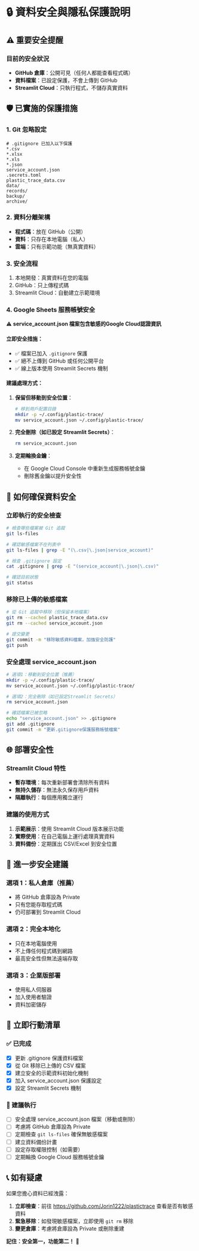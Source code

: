 # 🔒 資料安全與隱私保護說明

## ⚠️ 重要安全提醒

### 目前的安全狀況
- **GitHub 倉庫**：公開可見（任何人都能查看程式碼）
- **資料檔案**：已設定保護，不會上傳到 GitHub
- **Streamlit Cloud**：只執行程式，不儲存真實資料

## 🛡️ 已實施的保護措施

### 1. Git 忽略設定
```
# .gitignore 已加入以下保護
*.csv
*.xlsx  
*.xls
*.json
service_account.json
.secrets.toml
plastic_trace_data.csv
data/
records/
backup/
archive/
```

### 2. 資料分離架構
- **程式碼**：放在 GitHub（公開）
- **資料**：只存在本地電腦（私人）
- **雲端**：只有示範功能（無真實資料）

### 3. 安全流程
1. 本地開發：真實資料在您的電腦
2. GitHub：只上傳程式碼
3. Streamlit Cloud：自動建立示範環境

### 4. Google Sheets 服務帳號安全
⚠️ **service_account.json 檔案包含敏感的Google Cloud認證資訊**

#### 立即安全措施：
- ✅ 檔案已加入 `.gitignore` 保護
- ✅ 絕不上傳到 GitHub 或任何公開平台
- ✅ 線上版本使用 Streamlit Secrets 機制

#### 建議處理方式：
1. **保留但移動到安全位置**：
   ```bash
   # 移到用戶配置目錄
   mkdir -p ~/.config/plastic-trace/
   mv service_account.json ~/.config/plastic-trace/
   ```

2. **完全刪除（如已設定 Streamlit Secrets）**：
   ```bash
   rm service_account.json
   ```

3. **定期輪換金鑰**：
   - 在 Google Cloud Console 中重新生成服務帳號金鑰
   - 刪除舊金鑰以提升安全性

## 🔧 如何確保資料安全

### 立即執行的安全檢查
```bash
# 檢查哪些檔案被 Git 追蹤
git ls-files

# 確認敏感檔案不在列表中
git ls-files | grep -E "(\.csv|\.json|service_account)"

# 檢查 .gitignore 設定
cat .gitignore | grep -E "(service_account|\.json|\.csv)"

# 確認目前狀態
git status
```

### 移除已上傳的敏感檔案
```bash
# 從 Git 追蹤中移除（但保留本地檔案）
git rm --cached plastic_trace_data.csv
git rm --cached service_account.json

# 提交變更
git commit -m "移除敏感資料檔案，加強安全防護"
git push
```

### 安全處理 service_account.json
```bash
# 選項1：移動到安全位置（推薦）
mkdir -p ~/.config/plastic-trace/
mv service_account.json ~/.config/plastic-trace/

# 選項2：完全刪除（如已設定Streamlit Secrets）
rm service_account.json

# 確認檔案已被忽略
echo "service_account.json" >> .gitignore
git add .gitignore
git commit -m "更新.gitignore保護服務帳號檔案"
```

## 🌐 部署安全性

### Streamlit Cloud 特性
- **暫存環境**：每次重新部署會清除所有資料
- **無持久儲存**：無法永久保存用戶資料
- **隔離執行**：每個應用獨立運行

### 建議的使用方式
1. **示範展示**：使用 Streamlit Cloud 版本展示功能
2. **實際使用**：在自己電腦上運行處理真實資料
3. **資料備份**：定期匯出 CSV/Excel 到安全位置

## 🚨 進一步安全建議

### 選項 1：私人倉庫（推薦）
- 將 GitHub 倉庫設為 Private
- 只有您能存取程式碼
- 仍可部署到 Streamlit Cloud

### 選項 2：完全本地化
- 只在本地電腦使用
- 不上傳任何程式碼到網路
- 最高安全性但無法遠端存取

### 選項 3：企業版部署
- 使用私人伺服器
- 加入使用者驗證
- 資料加密儲存

## 🔄 立即行動清單

### ✅ 已完成
- [x] 更新 .gitignore 保護資料檔案
- [x] 從 Git 移除已上傳的 CSV 檔案
- [x] 建立安全的示範資料初始化機制
- [x] 加入 service_account.json 保護設定
- [x] 設定 Streamlit Secrets 機制

### 🔲 建議執行
- [ ] 安全處理 service_account.json 檔案（移動或刪除）
- [ ] 考慮將 GitHub 倉庫設為 Private
- [ ] 定期檢查 `git ls-files` 確保無敏感檔案
- [ ] 建立資料備份計畫
- [ ] 設定存取權限控制（如需要）
- [ ] 定期輪換 Google Cloud 服務帳號金鑰

## 📞 如有疑慮

如果您擔心資料已經洩露：
1. **立即檢查**：前往 https://github.com/Jorin1222/plastictrace 查看是否有敏感資料
2. **緊急移除**：如發現敏感檔案，立即使用 `git rm` 移除
3. **變更倉庫**：考慮將倉庫設為 Private 或刪除重建

**記住：安全第一，功能第二！** 🔐

